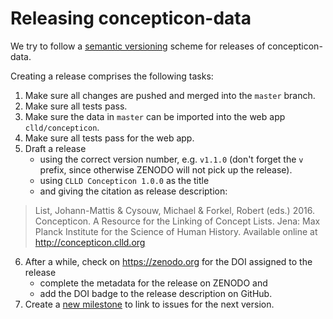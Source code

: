 
Releasing concepticon-data
==========================

We try to follow a [semantic versioning](http://semver.org/) scheme for releases of
concepticon-data.

Creating a release comprises the following tasks:

1. Make sure all changes are pushed and merged into the `master` branch.
2. Make sure all tests pass.
3. Make sure the data in `master` can be imported into the web app `clld/concepticon`.
4. Make sure all tests pass for the web app.
5. Draft a release 
   - using the correct version number, e.g. `v1.1.0` (don't forget the `v` 
     prefix, since otherwise ZENODO will not pick up the release). 
   - using `CLLD Concepticon 1.0.0` as the title
   - and giving the citation as release description:

> List, Johann-Mattis & Cysouw, Michael & Forkel, Robert (eds.) 2016. Concepticon. 
> A Resource for the Linking of Concept Lists. 
> Jena: Max Planck Institute for the Science of Human History.
> Available online at http://concepticon.clld.org

6. After a while, check on https://zenodo.org for the DOI assigned to the release
   - complete the metadata for the release on ZENODO and
   - add the DOI badge to the release description on GitHub.
7. Create a [new milestone](https://github.com/clld/concepticon-data/milestones) to
   link to issues for the next version.
